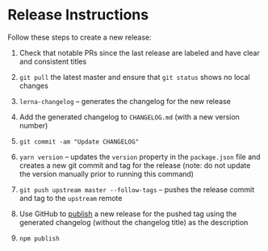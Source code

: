 # Release Instructions

Follow these steps to create a new release:

1) Check that notable PRs since the last release are labeled and have clear and consistent titles

2) `git pull` the latest master and ensure that `git status` shows no local changes

3) `lerna-changelog` – generates the changelog for the new release

4) Add the generated changelog to `CHANGELOG.md` (with a new version number)

5) `git commit -am "Update CHANGELOG"`

6) `yarn version` – updates the `version` property in the `package.json` file and creates a new git commit and tag for the release (note: do not update the version manually prior to running this command)

7) `git push upstream master --follow-tags` – pushes the release commit and tag to the `upstream` remote

8) Use GitHub to [publish](https://github.com/square/eslint-plugin-square/releases/new) a new release for the pushed tag using the generated changelog (without the changelog title) as the description

9) `npm publish`
